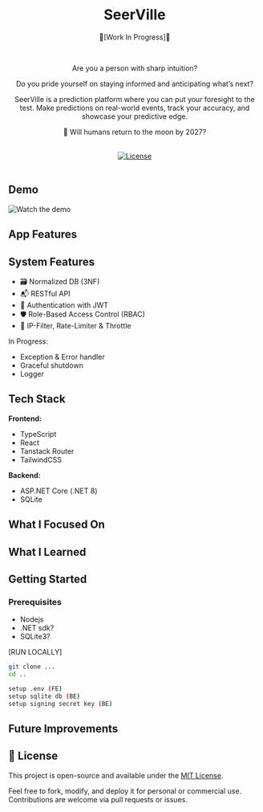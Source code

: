 <div align="center">
    <h1>SeerVille</h1>
    <p>🚧[Work In Progress]🚧</p>
  <br/>
    <p>Are you a person with sharp intuition?</p>
    <p>Do you pride yourself on staying informed and anticipating what’s next?</p>
    <p>SeerVille is a prediction platform where you can put your foresight to the test.
       Make predictions on real-world events, track your accuracy, and showcase your predictive edge.</p>
    <p>💭 Will humans return to the moon by 2027?</p>
<br />
<a href=""><img alt="License" src="https://badgen.now.sh/badge/license/MIT"></a>
</div>
<br />

## Demo

![Watch the demo](./Frontend/public/demo/demo.gif)

## App Features

## System Features

- 🗃️ Normalized DB (3NF)
- 📬 RESTful API
- 🔐 Authentication with JWT
- 🛡️ Role-Based Access Control (RBAC)
- 🚦 IP-Filter, Rate-Limiter & Throttle

In Progress:

- Exception & Error handler
- Graceful shutdown
- Logger

## Tech Stack

**Frontend:**

- TypeScript
- React
- Tanstack Router
- TailwindCSS

**Backend:**

- ASP.NET Core (.NET 8)
- SQLite

## What I Focused On

## What I Learned

## Getting Started

### Prerequisites

- Nodejs
- .NET sdk?
- SQLite3?

[RUN LOCALLY]

```bash
git clone ...
cd ..

setup .env (FE)
setup sqlite db (BE)
setup signing secret key (BE)

```

## Future Improvements

## 🪪 License

This project is open-source and available under the [MIT License](LICENSE).

Feel free to fork, modify, and deploy it for personal or commercial use.  
Contributions are welcome via pull requests or issues.

